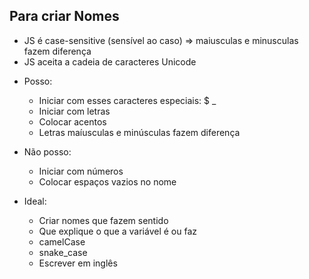 ## Para criar Nomes

* JS é case-sensitive (sensível ao caso) => maiusculas e minusculas fazem diferença
* JS aceita a cadeia de caracteres Unicode

- Posso:
  * Iniciar com esses caracteres especiais: $ _
  * Iniciar com letras
  * Colocar acentos
  * Letras maíusculas e minúsculas fazem diferença

- Não posso:
  * Iniciar com números 
  * Colocar espaços vazios no nome 

- Ideal:
  * Criar nomes que fazem sentido
  * Que explique o que a variável é ou faz 
  * camelCase
  * snake_case
  * Escrever em inglês